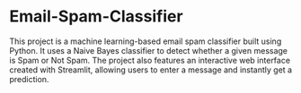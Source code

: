 # Email-Spam-Classifier
This project is a machine learning-based email spam classifier built using Python. It uses a Naive Bayes classifier to detect whether a given message is Spam or Not Spam. The project also features an interactive web interface created with Streamlit, allowing users to enter a message and instantly get a prediction.
